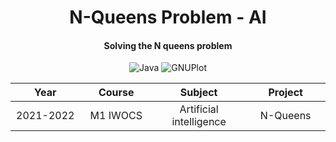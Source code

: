 <p align="center">
    <h1 align="center">N-Queens Problem - AI</h1>
    <h4 align="center">Solving the N queens problem</h4>
</p>

<p align="center">
    <img alt="Java" src="https://img.shields.io/badge/-Java-E61F24?style=flat&logo=java&logoColor=white" />
    <img alt="GNUPlot" src="https://img.shields.io/badge/-GNUPlot-017A81?style=flat&logo=gnuplot&logoColor=white" />
</p>

<table>
    <thead>
        <tr>
            <th width="250px">Year</th>
            <th width="250px">Course</th>
            <th width="300px">Subject</th>
            <th width="300px">Project</th>
        </tr>
    </thead>
    <tbody>
        <tr>
        <td align="center">2021-2022</td>
        <td align="center">M1 IWOCS</td>
        <td align="center">Artificial intelligence</td>
        <td align="center">N-Queens</td>
        </tr>
    </tbody>
</table>
